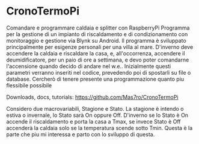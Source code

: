 # CronoTermoPi
Comandare e programmare caldaia e splitter con RaspberryPi
Programma per la gestione di un impianto di riscaldamento e di condizionamento 
con monitoraggio e gestione via Blynk su Android.
Il programma è sviluppato principalmente per esigenze personali per una villa al
mare. D'inverno deve accendere la caldaia e riscaldare la casa, e, all'occorrenza, 
accendere il deumidificatore, per un paio di ore a settimana, e devo poter 
comandarne l'accensione quando decido di andare nel w.e.. Inizialmente questi 
parametri verranno inseriti nel codice, prevedendo poi di spostarli su file o 
database. Cercherò di tenere presente una programmazione quanto piu flessibile
possibile

  Downloads, docs, tutorials: https://github.com/Mas7ro/CronoTermoPi

Considero due macrovariabili, Stagione e Stato. La stagione è intendo o estiva
o invernale, lo Stato sarà On oppure Off. D'inverno se lo Stato è On accende il
riscaldamento e porta la casa a Tmax, se invece Stato è Off accenderà la caldaia
solo se la temperatura scende sotto Tmin.
Questa è la parte che piu mi interessa e parto con lo sviluppo di questa.
